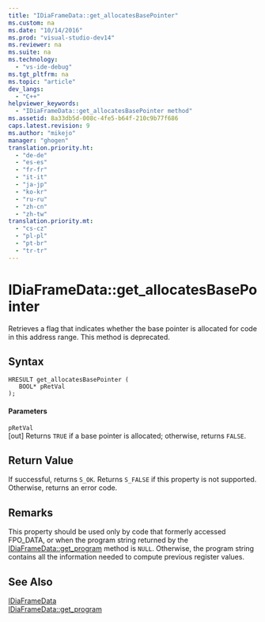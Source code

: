 ```yaml
---
title: "IDiaFrameData::get_allocatesBasePointer"
ms.custom: na
ms.date: "10/14/2016"
ms.prod: "visual-studio-dev14"
ms.reviewer: na
ms.suite: na
ms.technology: 
  - "vs-ide-debug"
ms.tgt_pltfrm: na
ms.topic: "article"
dev_langs: 
  - "C++"
helpviewer_keywords: 
  - "IDiaFrameData::get_allocatesBasePointer method"
ms.assetid: 8a33db5d-008c-4fe5-b64f-210c9b77f686
caps.latest.revision: 9
ms.author: "mikejo"
manager: "ghogen"
translation.priority.ht: 
  - "de-de"
  - "es-es"
  - "fr-fr"
  - "it-it"
  - "ja-jp"
  - "ko-kr"
  - "ru-ru"
  - "zh-cn"
  - "zh-tw"
translation.priority.mt: 
  - "cs-cz"
  - "pl-pl"
  - "pt-br"
  - "tr-tr"
---
```

# IDiaFrameData::get_allocatesBasePointer
Retrieves a flag that indicates whether the base pointer is allocated for code in this address range. This method is deprecated.  
  
## Syntax  
  
```cpp#  
HRESULT get_allocatesBasePointer (   
   BOOL* pRetVal  
);  
```  
  
#### Parameters  
 `pRetVal`  
 [out] Returns `TRUE` if a base pointer is allocated; otherwise, returns `FALSE`.  
  
## Return Value  
 If successful, returns `S_OK`. Returns `S_FALSE` if this property is not supported. Otherwise, returns an error code.  
  
## Remarks  
 This property should be used only by code that formerly accessed FPO_DATA, or when the program string returned by the [IDiaFrameData::get_program](../debugger/idiaframedata--get_program.md) method is `NULL`. Otherwise, the program string contains all the information needed to compute previous register values.  
  
## See Also  
 [IDiaFrameData](../debugger/idiaframedata.md)   
 [IDiaFrameData::get_program](../debugger/idiaframedata--get_program.md)